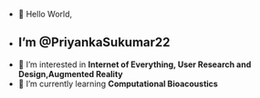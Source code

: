- 👋 Hello World, 
- <H2>I’m @PriyankaSukumar22</H2>
- 👀 I’m interested in <b>Internet of Everything, User Research and Design,Augmented Reality</b>
- 🌱 I’m currently learning <b>Computational Bioacoustics</b>

<!---
PriyankaSukumar22/PriyankaSukumar22 is a ✨ special ✨ repository because its `README.md` (this file) appears on your GitHub profile.
You can click the Preview link to take a look at your changes.
--->
